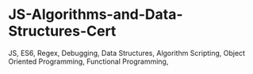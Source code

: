 # JS-Algorithms-and-Data-Structures-Cert
JS, ES6, Regex, Debugging, Data Structures, Algorithm Scripting, Object Oriented Programming, Functional Programming, 
